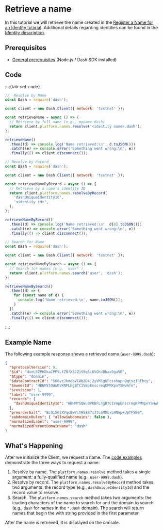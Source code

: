 # Retrieve a name

In this tutorial we will retrieve the name created in the [Register a Name for an Identity tutorial](../../tutorials/identities-and-names/register-a-name-for-an-identity.md). Additional details regarding identities can be found in the [Identity description](../../explanations/identity.md).

## Prerequisites
- [General prerequisites](../../tutorials/introduction.md#prerequisites) (Node.js / Dash SDK installed)

## Code

::::{tab-set-code}

```javascript JavaScript - Resolve by Name
//  Resolve by Name
const Dash = require('dash');

const client = new Dash.Client({ network: 'testnet' });

const retrieveName = async () => {
  // Retrieve by full name (e.g., myname.dash)
  return client.platform.names.resolve('<identity name>.dash');
};

retrieveName()
  .then((d) => console.log('Name retrieved:\n', d.toJSON()))
  .catch((e) => console.error('Something went wrong:\n', e))
  .finally(() => client.disconnect());
```
```javascript JavaScript - Revolve by Record
// Revolve by Record
const Dash = require('dash');

const client = new Dash.Client({ network: 'testnet' });

const retrieveNameByRecord = async () => {
  // Retrieve by a name's identity ID
  return client.platform.names.resolveByRecord(
    'dashUniqueIdentityId',
    '<identity id>',
  );
};

retrieveNameByRecord()
  .then((d) => console.log('Name retrieved:\n', d[0].toJSON()))
  .catch((e) => console.error('Something went wrong:\n', e))
  .finally(() => client.disconnect());
```
```javascript JavaScript - Search for Name
// Search for Name
const Dash = require('dash');

const client = new Dash.Client({ network: 'testnet' });

const retrieveNameBySearch = async () => {
  // Search for names (e.g. `user*`)
  return client.platform.names.search('user', 'dash');
};

retrieveNameBySearch()
  .then((d) => {
    for (const name of d) {
      console.log('Name retrieved:\n', name.toJSON());
    }
  })
  .catch((e) => console.error('Something went wrong:\n', e))
  .finally(() => client.disconnect());
```

::::

## Example Name

The following example response shows a retrieved name (`user-9999.dash`):

```json
{
  "$protocolVersion": 0,
  "$id": "4veLBZPHDkaCPF9LfZ8fX3JZiS5q5iUVGhdBbaa9ga5E",
  "$type": "domain",
  "$dataContractId": "566vcJkmebVCAb2Dkj2yVMSgGFcsshupnQqtsz1RFbcy",
  "$ownerId": "HBNMY5QWuBVKNFLhgBTC1VmpEnscrmqKPMXpnYSHwhfn",
  "$revision": 1,
  "label": "user-9999",
  "records": {
    "dashUniqueIdentityId": "HBNMY5QWuBVKNFLhgBTC1VmpEnscrmqKPMXpnYSHwhfn"
  },
  "preorderSalt": "BzQi567XVqc8wYiVHS887sJtL6MDbxLHNnp+UpTFSB0",
  "subdomainRules": { "allowSubdomains": false },
  "normalizedLabel": "user-9999",
  "normalizedParentDomainName": "dash"
}
``` 

## What's Happening

After we initialize the Client, we request a name. The [code examples](#code) demonstrate the three ways to request a name:

1. Resolve by name. The `platform.names.resolve` method takes a single argument: a fully-qualified name (e.g., `user-9999.dash`). 
2. Resolve by record. The `platform.names.resolveByRecord` method takes two arguments: the record type (e.g., `dashUniqueIdentityId`) and the record value to resolve. 
3. Search. The `platform.names.search` method takes two arguments: the leading characters of the name to search for and the domain to search (e.g., `dash` for names in the `*.dash` domain). The search will return names that begin the with string provided in the first parameter.

After the name is retrieved, it is displayed on the console.